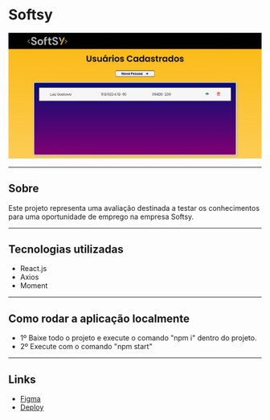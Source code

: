 # Softsy

![](./src/assets/img/softsy.png)

---

## Sobre

Este projeto representa uma avaliação destinada a testar os conhecimentos para uma oportunidade de emprego na empresa Softsy.

---

## Tecnologias utilizadas

- React.js
- Axios
- Moment

---

## Como rodar a aplicação localmente

- 1º  Baixe todo o projeto e execute o comando "npm i" dentro do projeto.
- 2º  Execute com o comando "npm start"

---

## Links

- [Figma](https://www.figma.com/file/ni7z8aOI8GgeZKUe6VFeKa/Softsy?type=design&node-id=0%3A1&mode=design&t=XErNBnnskF38NEzG-1)
- [Deploy](https://softsy.vercel.app/)
